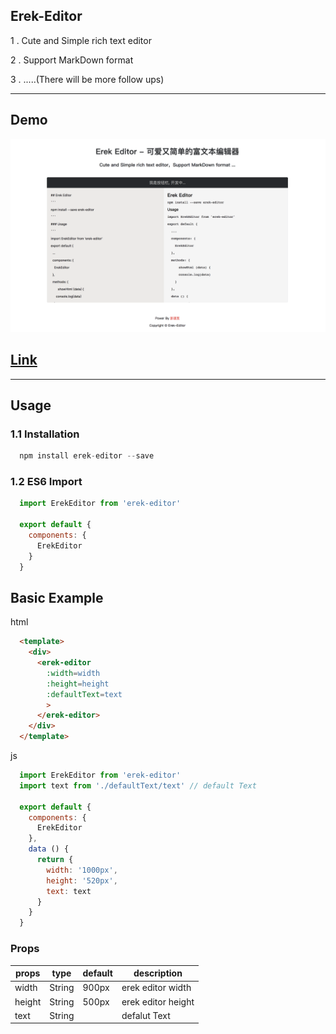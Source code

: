 ## Erek-Editor
1 . Cute and Simple rich text editor

2 . Support MarkDown format

3 . .....(There will be more follow ups)

------

## Demo

<img src='./logo.png'>

## [Link](http://www.pengdaokuan.cn/ErekEditor)

--------
## Usage
### 1.1 Installation
```javascript
  npm install erek-editor --save
```
### 1.2 ES6 Import
```javascript
  import ErekEditor from 'erek-editor'
  
  export default {
    components: {
      ErekEditor
    }
  }
```

## Basic Example
html
```html
  <template>
    <div>
      <erek-editor
        :width=width
        :height=height
        :defaultText=text
        >
      </erek-editor>
    </div>
  </template>
```

js
```javascript
  import ErekEditor from 'erek-editor'
  import text from './defaultText/text' // default Text

  export default {
    components: {
      ErekEditor
    },
    data () {
      return {
        width: '1000px',
        height: '520px',
        text: text
      }
    }
  }

```

### Props
props | type | default | description
---|---|---|---
width | String | 900px | erek editor width
height | String | 500px | erek editor height
text | String |  | defalut Text
